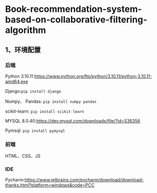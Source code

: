 # Book-recommendation-system-based-on-collaborative-filtering-algorithm

## 1、环境配置
### 后端
Python 3.10.11:https://www.python.org/ftp/python/3.10.11/python-3.10.11-amd64.exe

Django:``` pip install django ```

Numpy、 Pandas: ``` pip install numpy pandas ```

scikit-learn: ``` pip install scikit-learn ```

MYSQL 8.0.40:https://dev.mysql.com/downloads/file/?id=536356

Pymsql: ``` pip install pymysql ```
### 前端
HTML、CSS、JS

### IDE
Pycharm:https://www.jetbrains.com/pycharm/download/download-thanks.html?platform=windows&code=PCC
